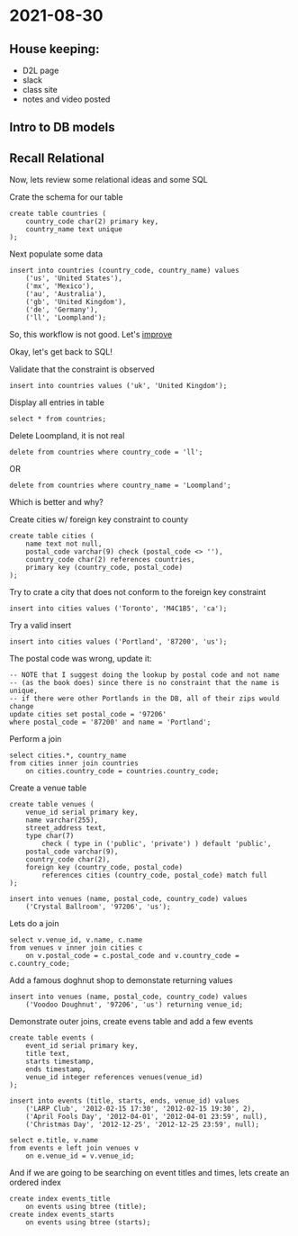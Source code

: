 # 2021-08-30

## House keeping:
- D2L page
- slack
- class site
- notes and video posted

## Intro to DB models

## Recall Relational

Now, lets review some relational ideas and some SQL

Crate the schema for our table

    create table countries (
        country_code char(2) primary key,
        country_name text unique
    );

Next populate some data

    insert into countries (country_code, country_name) values
        ('us', 'United States'),
        ('mx', 'Mexico'),
        ('au', 'Australia'),
        ('gb', 'United Kingdom'),
        ('de', 'Germany'),
        ('ll', 'Loompland');


So, this workflow is not good.  Let's [improve](../env/README.md)

Okay, let's get back to SQL!


Validate that the constraint is observed

    insert into countries values ('uk', 'United Kingdom');

Display all entries in table

    select * from countries;

Delete Loompland, it is not real

    delete from countries where country_code = 'll';

OR

    delete from countries where country_name = 'Loompland';

Which is better and why?

Create cities w/ foreign key constraint to county

    create table cities (
        name text not null,
        postal_code varchar(9) check (postal_code <> ''),
        country_code char(2) references countries,
        primary key (country_code, postal_code)
    );

Try to crate a city that does not conform to the foreign key constraint

    insert into cities values ('Toronto', 'M4C1B5', 'ca');

Try a valid insert

    insert into cities values ('Portland', '87200', 'us');

The postal code was wrong, update it:

    -- NOTE that I suggest doing the lookup by postal code and not name
    -- (as the book does) since there is no constraint that the name is unique,
    -- if there were other Portlands in the DB, all of their zips would change
    update cities set postal_code = '97206'
    where postal_code = '87200' and name = 'Portland';

Perform a join

    select cities.*, country_name
    from cities inner join countries
        on cities.country_code = countries.country_code;

Create a venue table

    create table venues (
        venue_id serial primary key,
        name varchar(255),
        street_address text,
        type char(7)
            check ( type in ('public', 'private') ) default 'public',
        postal_code varchar(9),
        country_code char(2),
        foreign key (country_code, postal_code)
            references cities (country_code, postal_code) match full
    );

    insert into venues (name, postal_code, country_code) values
        ('Crystal Ballroom', '97206', 'us');

Lets do a join

    select v.venue_id, v.name, c.name
    from venues v inner join cities c
        on v.postal_code = c.postal_code and v.country_code = c.country_code;

Add a famous doghnut shop to demonstate returning values

    insert into venues (name, postal_code, country_code) values
        ('Voodoo Doughnut', '97206', 'us') returning venue_id;

Demonstrate outer joins,
create evens table and add a few events

    create table events (
        event_id serial primary key,
        title text,
        starts timestamp,
        ends timestamp,
        venue_id integer references venues(venue_id)
    );

    insert into events (title, starts, ends, venue_id) values
        ('LARP Club', '2012-02-15 17:30', '2012-02-15 19:30', 2),
        ('April Fools Day', '2012-04-01', '2012-04-01 23:59', null),
        ('Christmas Day', '2012-12-25', '2012-12-25 23:59', null);

    select e.title, v.name
    from events e left join venues v
        on e.venue_id = v.venue_id;

And if we are going to be searching on event titles and times, lets create an
ordered index

    create index events_title
        on events using btree (title);
    create index events_starts
        on events using btree (starts);
